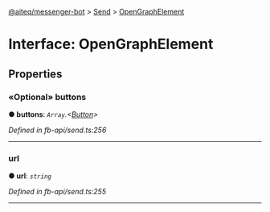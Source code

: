[@aiteq/messenger-bot](../README.md) > [Send](../modules/send.md) > [OpenGraphElement](../interfaces/send.opengraphelement.md)



# Interface: OpenGraphElement


## Properties
<a id="buttons"></a>

### «Optional» buttons

**●  buttons**:  *`Array`.<[Button](../modules/send.md#button)>* 

*Defined in fb-api/send.ts:256*





___

<a id="url"></a>

###  url

**●  url**:  *`string`* 

*Defined in fb-api/send.ts:255*





___


